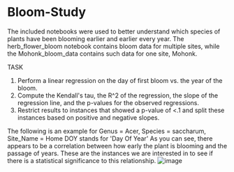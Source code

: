 # Bloom-Study

The included notebooks were used to better understand which species of plants have been blooming earlier and earlier every year.
The herb_flower_bloom notebook contains bloom data for multiple sites, while the Mohonk_bloom_data contains such data for one site, Mohonk.

TASK
1) Perform a linear regression on the day of first bloom vs. the year of the bloom. 
2) Compute the Kendall's tau, the R^2 of the regression, the slope of the regression line, and the p-values for the observed regressions. 
3) Restrict results to instances that showed a p-value of <.1 and split these instances based on positive and negative slopes.

The following is an example for Genus = Acer, Species = saccharum, Site_Name = Home
DOY stands for 'Day Of Year'
As you can see, there appears to be a correlation between how early the plant is blooming and the passage of years. These are the instances we are interested in to see if there is a statistical significance to this relationship.
![image](https://github.com/MillerAJ/Bloom-Study/assets/9644656/2174cb19-0822-4f01-b193-13e331ba7213)

